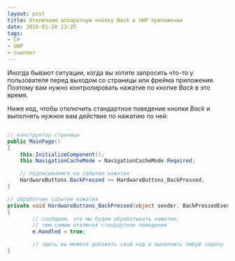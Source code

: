 ```yaml
---
layout: post
title: Отключаем аппаратную кнопку Back в UWP приложении
date: 2016-01-20 23:25
tags:
- C#
- UWP
- сниппет
---
```


Иногда бывают ситуации, когда вы хотите запросить что-то у пользователя перед выходом со страницы или фрейма приложения. Поэтому вам нужно контролировать нажатие по кнопке *Back* в это время.

Ниже код, чтобы отключить стандартное поведение кнопки *Back* и выполнять нужное вам действие по нажатию по ней:

```csharp

// конструктор страницы
public MainPage()
{
	this.InitializeComponent();
	this.NavigationCacheMode = NavigationCacheMode.Required;

	// подписываемся на событие нажатия
	HardwareButtons.BackPressed += HardwareButtons_BackPressed;
}

// обработчик события нажатия
private void HardwareButtons_BackPressed(object sender, BackPressedEventArgs e)
{
		// сообщаем, что мы будем обрабатывать нажатие,
		// тем самым отключая стандартное поведение
		e.Handled = true;

		// здесь вы можете добавить свой код и выполнить любую задачу
}
```
